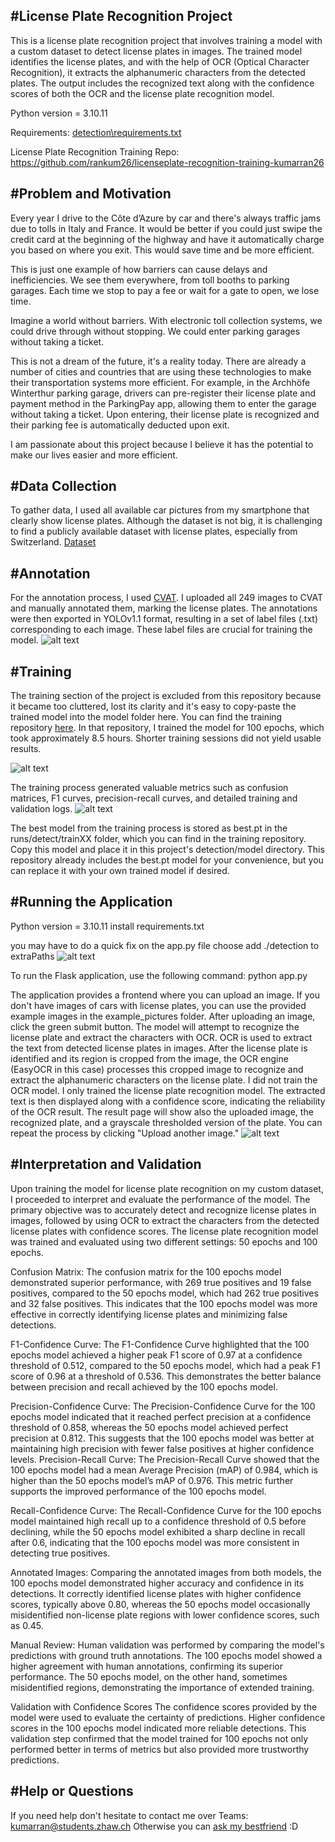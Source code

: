 #License Plate Recognition Project
------------------
This is a license plate recognition project that involves training a model with a custom dataset to detect license plates in images. The trained model identifies the license plates, and with the help of OCR (Optical Character Recognition), it extracts the alphanumeric characters from the detected plates. The output includes the recognized text along with the confidence scores of both the OCR and the license plate recognition model.


Python version = 3.10.11

Requirements: [detection\requirements.txt](https://github.com/rankum26/licenseplate-recognition-kumarran26/blob/main/detection/requirements.txt)

License Plate Recognition Training Repo: https://github.com/rankum26/licenseplate-recognition-training-kumarran26

#Problem and Motivation
------------------
Every year I drive to the Côte d’Azure by car and there's always traffic jams due to tolls in Italy and France. It would be better if you could just swipe the credit card at the beginning of the highway and have it automatically charge you based on where you exit. This would save time and be more efficient.

This is just one example of how barriers can cause delays and inefficiencies. We see them everywhere, from toll booths to parking garages. Each time we stop to pay a fee or wait for a gate to open, we lose time.

Imagine a world without barriers. With electronic toll collection systems, we could drive through without stopping. We could enter parking garages without taking a ticket.

This is not a dream of the future, it's a reality today. There are already a number of cities and countries that are using these technologies to make their transportation systems more efficient. For example, in the Archhöfe Winterthur parking garage, drivers can pre-register their license plate and payment method in the ParkingPay app, allowing them to enter the garage without taking a ticket. Upon entering, their license plate is recognized and their parking fee is automatically deducted upon exit.

I am passionate about this project because I believe it has the potential to make our lives easier and more efficient.

#Data Collection
------------------
To gather data, I used all available car pictures from my smartphone that clearly show license plates. Although the dataset is not big, it is challenging to find a publicly available dataset with license plates, especially from Switzerland. [Dataset](https://github.com/rankum26/licenseplate-recognition-training-kumarran26/tree/main/data_new/images/train) 

#Annotation
------------------
For the annotation process, I used [CVAT](https://www.cvat.ai/). I uploaded all 249 images to CVAT and manually annotated them, marking the license plates. The annotations were then exported in YOLOv1.1 format, resulting in a set of label files (.txt) corresponding to each image. These label files are crucial for training the model.
![alt text](/README_pictures/image.png)

#Training
------------------
The training section of the project is excluded from this repository because it became too cluttered, lost its clarity and it's easy to copy-paste the trained model into the model folder here. You can find the training repository [here](https://github.com/rankum26/licenseplate-recognition-training-kumarran26). In that repository, I trained the model for 100 epochs, which took approximately 8.5 hours. Shorter training sessions did not yield usable results.

![alt text](/README_pictures/image4.png)

The training process generated valuable metrics such as confusion matrices, F1 curves, precision-recall curves, and detailed training and validation logs.
![alt text](/README_pictures/image2.png)

The best model from the training process is stored as best.pt in the runs/detect/trainXX folder, which you can find in the training repository. Copy this model and place it in this project's detection/model directory. This repository already includes the best.pt model for your convenience, but you can replace it with your own trained model if desired.

#Running the Application
------------------

Python version = 3.10.11
install requirements.txt

you may have to do a quick fix on the app.py file choose 
add ./detection to extraPaths
![alt text](README_pictures/image0.png)

To run the Flask application, use the following command:
python app.py

The application provides a frontend where you can upload an image. If you don't have images of cars with license plates, you can use the provided example images in the example_pictures folder. After uploading an image, click the green submit button. The model will attempt to recognize the license plate and extract the characters with OCR. OCR is used to extract the text from detected license plates in images. After the license plate is identified and its region is cropped from the image, the OCR engine (EasyOCR in this case) processes this cropped image to recognize and extract the alphanumeric characters on the license plate. I did not train the OCR model. I only trained the license plate recognition model. The extracted text is then displayed along with a confidence score, indicating the reliability of the OCR result.
The result page will show also the uploaded image, the recognized plate, and a grayscale thresholded version of the plate. You can repeat the process by clicking "Upload another image."
![alt text](/README_pictures/image3.png)

#Interpretation and Validation
------------------
Upon training the model for license plate recognition on my custom dataset, I proceeded to interpret and evaluate the performance of the model. The primary objective was to accurately detect and recognize license plates in images, followed by using OCR to extract the characters from the detected license plates with confidence scores. The license plate recognition model was trained and evaluated using two different settings: 50 epochs and 100 epochs.

Confusion Matrix: The confusion matrix for the 100 epochs model demonstrated superior performance, with 269 true positives and 19 false positives, compared to the 50 epochs model, which had 262 true positives and 32 false positives. This indicates that the 100 epochs model was more effective in correctly identifying license plates and minimizing false detections.

F1-Confidence Curve: The F1-Confidence Curve highlighted that the 100 epochs model achieved a higher peak F1 score of 0.97 at a confidence threshold of 0.512, compared to the 50 epochs model, which had a peak F1 score of 0.96 at a threshold of 0.536. This demonstrates the better balance between precision and recall achieved by the 100 epochs model.

Precision-Confidence Curve: The Precision-Confidence Curve for the 100 epochs model indicated that it reached perfect precision at a confidence threshold of 0.858, whereas the 50 epochs model achieved perfect precision at 0.812. This suggests that the 100 epochs model was better at maintaining high precision with fewer false positives at higher confidence levels.
Precision-Recall Curve: The Precision-Recall Curve showed that the 100 epochs model had a mean Average Precision (mAP) of 0.984, which is higher than the 50 epochs model’s mAP of 0.976. This metric further supports the improved performance of the 100 epochs model.

Recall-Confidence Curve: The Recall-Confidence Curve for the 100 epochs model maintained high recall up to a confidence threshold of 0.5 before declining, while the 50 epochs model exhibited a sharp decline in recall after 0.6, indicating that the 100 epochs model was more consistent in detecting true positives.

Annotated Images: Comparing the annotated images from both models, the 100 epochs model demonstrated higher accuracy and confidence in its detections. It correctly identified license plates with higher confidence scores, typically above 0.80, whereas the 50 epochs model occasionally misidentified non-license plate regions with lower confidence scores, such as 0.45.

Manual Review: Human validation was performed by comparing the model's predictions with ground truth annotations. The 100 epochs model showed a higher agreement with human annotations, confirming its superior performance. The 50 epochs model, on the other hand, sometimes misidentified regions, demonstrating the importance of extended training.

Validation with Confidence Scores
The confidence scores provided by the model were used to evaluate the certainty of predictions. Higher confidence scores in the 100 epochs model indicated more reliable detections. This validation step confirmed that the model trained for 100 epochs not only performed better in terms of metrics but also provided more trustworthy predictions.


#Help or Questions
------------------
If you need help don't hesitate to contact me over Teams: kumarran@students.zhaw.ch 
Otherwise you can [ask my bestfriend](https://chatgpt.com/) :D 